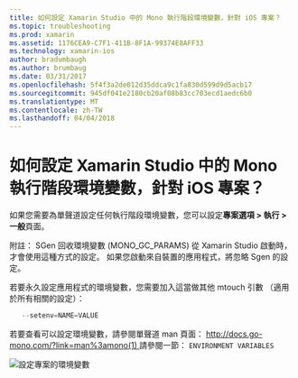 ```yaml
---
title: 如何設定 Xamarin Studio 中的 Mono 執行階段環境變數，針對 iOS 專案？
ms.topic: troubleshooting
ms.prod: xamarin
ms.assetid: 1176CEA9-C7F1-411B-8F1A-99374E8AFF33
ms.technology: xamarin-ios
author: bradumbaugh
ms.author: brumbaug
ms.date: 03/31/2017
ms.openlocfilehash: 5f4f3a2de012d35ddca9c1fa830d599d9d5acb17
ms.sourcegitcommit: 945df041e2180cb20af08b83cc703ecd1aedc6b0
ms.translationtype: MT
ms.contentlocale: zh-TW
ms.lasthandoff: 04/04/2018
---
```

# <a name="how-do-i-set-mono-runtime-environment-variables-for-ios-projects-in-xamarin-studio"></a>如何設定 Xamarin Studio 中的 Mono 執行階段環境變數，針對 iOS 專案？

如果您需要為單聲道設定任何執行階段環境變數，您可以設定**專案選項 > 執行 > 一般**頁面。

附註： SGen 回收環境變數 (MONO\_GC\_PARAMS) 從 Xamarin Studio 啟動時，才會使用這種方式的設定。 如果您啟動來自裝置的應用程式，將忽略 Sgen 的設定。 

若要永久設定應用程式的環境變數，您需要加入這當做其他 mtouch 引數 （適用於所有相關的設定）：

```csharp
   --setenv=NAME=VALUE
```

若要查看可以設定環境變數，請參閱單聲道 man 頁面： [ http://docs.go-mono.com/?link=man%3amono(1) ](http://docs.go-mono.com/?link=man%3amono(1))請參閱一節： `ENVIRONMENT VARIABLES`

![](xs-mono-runtime-images/environment-variables.jpg "設定專案的環境變數")
